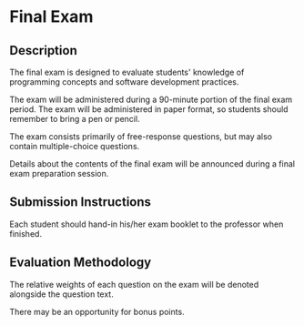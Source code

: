 # Final Exam

## Description

The final exam is designed to evaluate students' knowledge of programming concepts and software development practices.

The exam will be administered during a 90-minute portion of the final exam period. The exam will be administered in paper format, so students should remember to bring a pen or pencil.

The exam consists primarily of free-response questions, but may also contain multiple-choice questions.

Details about the contents of the final exam will be announced during a final exam preparation session.

## Submission Instructions

Each student should hand-in his/her exam booklet to the professor when finished.

## Evaluation Methodology

The relative weights of each question on the exam will be denoted alongside the question text.

There may be an opportunity for bonus points.
